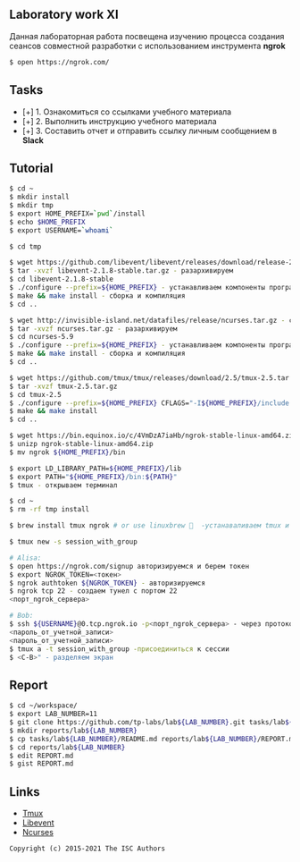 ## Laboratory work XI

Данная лабораторная работа посвещена изучению процесса создания сеансов совместной разработки с использованием инструмента **ngrok**

```sh
$ open https://ngrok.com/
```

## Tasks

- [+] 1. Ознакомиться со ссылками учебного материала
- [+] 2. Выполнить инструкцию учебного материала
- [+] 3. Составить отчет и отправить ссылку личным сообщением в **Slack**

## Tutorial

```sh
$ cd ~
$ mkdir install
$ mkdir tmp
$ export HOME_PREFIX=`pwd`/install
$ echo $HOME_PREFIX
$ export USERNAME=`whoami`
```

```sh
$ cd tmp
```

```sh
$ wget https://github.com/libevent/libevent/releases/download/release-2.1.8-stable/libevent-2.1.8-stable.tar.gz - качаем libevent-2.1.8
$ tar -xvzf libevent-2.1.8-stable.tar.gz - разархивируем
$ cd libevent-2.1.8-stable
$ ./configure --prefix=${HOME_PREFIX} - устанавливаем компоненты программы
$ make && make install - сборка и компиляция
$ cd ..
```

```sh
$ wget http://invisible-island.net/datafiles/release/ncurses.tar.gz - скачиваем библиотеку ncurses
$ tar -xvzf ncurses.tar.gz - разархивируем
$ cd ncurses-5.9
$ ./configure --prefix=${HOME_PREFIX} - устанавливаем компоненты программы
$ make && make install - сборка и компиляция
$ cd ..
```


```sh
$ wget https://github.com/tmux/tmux/releases/download/2.5/tmux-2.5.tar.gz - скачиваем tmux
$ tar -xvzf tmux-2.5.tar.gz
$ cd tmux-2.5
$ ./configure --prefix=${HOME_PREFIX} CFLAGS="-I${HOME_PREFIX}/include -I${HOME_PREFIX}/include/ncurses" LDFLAGS="-L${HOME_PREFIX}/lib"
$ make && make install
$ cd ..
```

```sh
$ wget https://bin.equinox.io/c/4VmDzA7iaHb/ngrok-stable-linux-amd64.zip - скачиваем ngrok
$ unizp ngrok-stable-linux-amd64.zip
$ mv ngrok ${HOME_PREFIX}/bin
```

```sh
$ export LD_LIBRARY_PATH=${HOME_PREFIX}/lib
$ export PATH="${HOME_PREFIX}/bin:${PATH}"
$ tmux - открываем терминал
```

```sh
$ cd ~
$ rm -rf tmp install
```

```sh
$ brew install tmux ngrok # or use linuxbrew 🎉  -устанаваливаем tmux и ngrok
```

```sh
$ tmux new -s session_with_group
```

```sh
# Alisa:
$ open https://ngrok.com/signup авторизируемся и берем токен
$ export NGROK_TOKEN=<токен>
$ ngrok authtoken ${NGROK_TOKEN} - авторизируемся
$ ngrok tcp 22 - создаем тунел с портом 22
<порт_ngrok_сервера>
```

```sh
# Bob:
$ ssh ${USERNAME}@0.tcp.ngrok.io -p<порт_ngrok_сервера> - через протокол ssh установить соединение с открытой сессий в нгрок
<пароль_от_учетной_записи>
<пароль_от_учетной_записи>
$ tmux a -t session_with_group -присоединиться к сессии
$ <C-B>" - разделяем экран
```

## Report

```sh
$ cd ~/workspace/
$ export LAB_NUMBER=11
$ git clone https://github.com/tp-labs/lab${LAB_NUMBER}.git tasks/lab${LAB_NUMBER}
$ mkdir reports/lab${LAB_NUMBER}
$ cp tasks/lab${LAB_NUMBER}/README.md reports/lab${LAB_NUMBER}/REPORT.md
$ cd reports/lab${LAB_NUMBER}
$ edit REPORT.md
$ gist REPORT.md
```

## Links

- [Tmux](https://raw.githubusercontent.com/tmux/tmux/master/README)
- [Libevent](http://libevent.org)
- [Ncurses](http://invisible-island.net/ncurses/)

```
Copyright (c) 2015-2021 The ISC Authors
```
